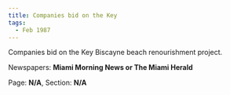 ```yaml
---  
title: Companies bid on the Key  
tags:  
  - Feb 1987  
---  
```

  
Companies bid on the Key Biscayne beach renourishment project.  
  
Newspapers: **Miami Morning News or The Miami Herald**  
  
Page: **N/A**, Section: **N/A** 
